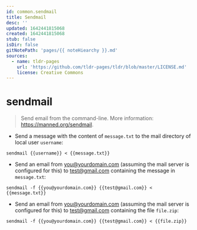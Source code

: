```yaml
---
id: common.sendmail
title: Sendmail
desc: ''
updated: 1642441815068
created: 1642441815068
stub: false
isDir: false
gitNotePath: 'pages/{{ noteHiearchy }}.md'
sources:
  - name: tldr-pages
    url: 'https://github.com/tldr-pages/tldr/blob/master/LICENSE.md'
    license: Creative Commons
---
```

# sendmail

> Send email from the command-line.
> More information: <https://manned.org/sendmail>.

- Send a message with the content of `message.txt` to the mail directory of local user `username`:

`sendmail {{username}} < {{message.txt}}`

- Send an email from [you@yourdomain.com](mailto:you@yourdomain.com) (assuming the mail server is configured for this) to [test@gmail.com](mailto:test@gmail.com) containing the message in `message.txt`:

`sendmail -f {{you@yourdomain.com}} {{test@gmail.com}} < {{message.txt}}`

- Send an email from [you@yourdomain.com](mailto:you@yourdomain.com) (assuming the mail server is configured for this) to [test@gmail.com](mailto:test@gmail.com) containing the file `file.zip`:

`sendmail -f {{you@yourdomain.com}} {{test@gmail.com}} < {{file.zip}}`


